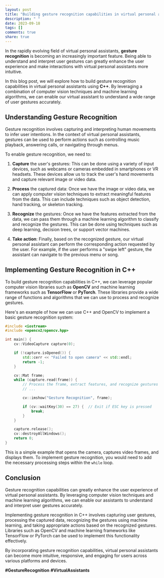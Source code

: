 ```yaml
---
layout: post
title: "Building gesture recognition capabilities in virtual personal assistants with C++"
description: " "
date: 2023-09-18
tags: []
comments: true
share: true
---
```


In the rapidly evolving field of virtual personal assistants, **gesture recognition** is becoming an increasingly important feature. Being able to understand and interpret user gestures can greatly enhance the user experience and make interactions with virtual personal assistants more intuitive.

In this blog post, we will explore how to build gesture recognition capabilities in virtual personal assistants using **C++**. By leveraging a combination of computer vision techniques and machine learning algorithms, we can enable our virtual assistant to understand a wide range of user gestures accurately.

## Understanding Gesture Recognition

Gesture recognition involves capturing and interpreting human movements to infer user intentions. In the context of virtual personal assistants, gestures can be used to perform actions such as controlling music playback, answering calls, or navigating through menus.

To enable gesture recognition, we need to:

1. **Capture** the user's gestures: This can be done using a variety of input devices, such as webcams or cameras embedded in smartphones or VR headsets. These devices allow us to track the user's hand movements and capture relevant image or video data.

2. **Process** the captured data: Once we have the image or video data, we can apply computer vision techniques to extract meaningful features from the data. This can include techniques such as object detection, hand tracking, or skeleton tracking.

3. **Recognize** the gestures: Once we have the features extracted from the data, we can pass them through a machine learning algorithm to classify and recognize the gestures. This can be done using techniques such as deep learning, decision trees, or support vector machines.

4. **Take action**: Finally, based on the recognized gesture, our virtual personal assistant can perform the corresponding action requested by the user. For example, if the user performs a "swipe left" gesture, the assistant can navigate to the previous menu or song.

## Implementing Gesture Recognition in C++

To build gesture recognition capabilities in C++, we can leverage popular computer vision libraries such as **OpenCV** and machine learning frameworks such as **TensorFlow** or **PyTorch**. These libraries provide a wide range of functions and algorithms that we can use to process and recognize gestures.

Here's an example of how we can use C++ and OpenCV to implement a basic gesture recognition system:

```cpp
#include <iostream>
#include <opencv2/opencv.hpp>

int main() {
    cv::VideoCapture capture(0);

    if (!capture.isOpened()) {
        std::cerr << "Failed to open camera" << std::endl;
        return -1;
    }

    cv::Mat frame;
    while (capture.read(frame)) {
        // Process the frame, extract features, and recognize gestures
        // ...

        cv::imshow("Gesture Recognition", frame);

        if (cv::waitKey(30) == 27) {  // Exit if ESC key is pressed
            break;
        }
    }

    capture.release();
    cv::destroyAllWindows();
    return 0;
}
```

This is a simple example that opens the camera, captures video frames, and displays them. To implement gesture recognition, you would need to add the necessary processing steps within the `while` loop.

## Conclusion

Gesture recognition capabilities can greatly enhance the user experience of virtual personal assistants. By leveraging computer vision techniques and machine learning algorithms, we can enable our assistants to understand and interpret user gestures accurately.

Implementing gesture recognition in C++ involves capturing user gestures, processing the captured data, recognizing the gestures using machine learning, and taking appropriate actions based on the recognized gestures. Libraries such as OpenCV and machine learning frameworks like TensorFlow or PyTorch can be used to implement this functionality effectively.

By incorporating gesture recognition capabilities, virtual personal assistants can become more intuitive, responsive, and engaging for users across various platforms and devices.

**#GestureRecognition** **#VirtualAssistants**
